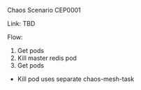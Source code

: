 Chaos Scenario CEP0001

Link: TBD

Flow:
1. Get pods
2. Kill master redis pod
3. Get pods

* Kill pod uses separate chaos-mesh-task